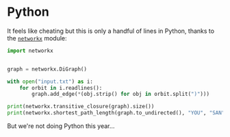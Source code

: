 # Python

It feels like cheating but this is only a handful of lines in Python, thanks
to the [`networkx`](https://networkx.github.io/) module:

```python
import networkx


graph = networkx.DiGraph()

with open("input.txt") as i:
    for orbit in i.readlines():
        graph.add_edge(*(obj.strip() for obj in orbit.split(")")))

print(networkx.transitive_closure(graph).size())
print(networkx.shortest_path_length(graph.to_undirected(), "YOU", "SAN") - 2)
```

But we're not doing Python this year…
